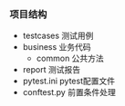 ### 项目结构
- testcases 测试用例
- business 业务代码 
  - common 公共方法
- report 测试报告
- pytest.ini pytest配置文件
- conftest.py 前置条件处理
